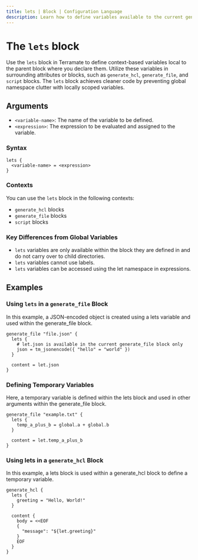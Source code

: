 ```yaml
---
title: lets | Block | Configuration Language
description: Learn how to define variables available to the current generate_hcl block only using the lets block.
---
```


# The `lets` block

Use the `lets` block in Terramate to define context-based variables local to the parent block where you declare them.
Utilize these variables in surrounding attributes or blocks, such as `generate_hcl`, `generate_file`, and `script` blocks.
The `lets` block achieves cleaner code by preventing global namespace clutter with locally scoped variables.

## Arguments

- `<variable-name>`: The name of the variable to be defined.
- `<expression>`: The expression to be evaluated and assigned to the variable.

### Syntax

```hcl
lets {
  <variable-name> = <expression>
}
```
### Contexts

You can use the `lets` block in the following contexts:
- `generate_hcl` blocks
- `generate_file` blocks
- `script` blocks

### Key Differences from Global Variables

- `lets` variables are only available within the block they are defined in and do not carry over to child directories.
- `lets` variables cannot use labels.
- `lets` variables can be accessed using the let namespace in expressions.

## Examples

### Using `lets` in a `generate_file` Block

In this example, a JSON-encoded object is created using a lets variable and used within the generate_file block.

```hcl
generate_file "file.json" {
  lets {
    # let.json is available in the current generate_file block only
    json = tm_jsonencode({ "hello" = "world" })
  }

  content = let.json
}
```
### Defining Temporary Variables

Here, a temporary variable is defined within the lets block and used in other arguments within the generate_file block.

```hcl
generate_file "example.txt" {
  lets {
    temp_a_plus_b = global.a + global.b
  }

  content = let.temp_a_plus_b
}
```
### Using lets in a `generate_hcl` Block

In this example, a lets block is used within a generate_hcl block to define a temporary variable.

```hcl
generate_hcl {
  lets {
    greeting = "Hello, World!"
  }

  content {
    body = <<EOF
    {
      "message": "${let.greeting}"
    }
    EOF
  }
}
```